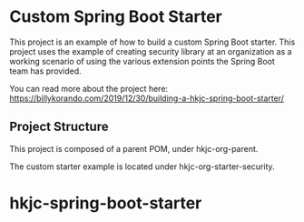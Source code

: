 # Custom Spring Boot Starter

This project is an example of how to build a custom Spring Boot starter. This project uses the example of creating security library at an organization as a working scenario of using the various extension points the Spring Boot team has provided. 

You can read more about the project here: https://billykorando.com/2019/12/30/building-a-hkjc-spring-boot-starter/

## Project Structure 

This project is composed of a parent POM, under hkjc-org-parent. 

The custom starter example is located under hkjc-org-starter-security.




# hkjc-spring-boot-starter
